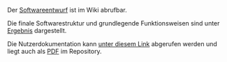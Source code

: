 Der [Softwareentwurf](https://github.com/AlexKOrSo/AP_Kaufmann-Mende/wiki/Softwareentwurf) ist im Wiki abrufbar.

Die finale Softwarestruktur und grundlegende Funktionsweisen sind unter [Ergebnis](https://github.com/AlexKOrSo/AP_Kaufmann-Mende/wiki/Softwarestruktur-des-Ergebnisses) dargestellt.

Die Nutzerdokumentation kann [unter diesem Link](https://github.com/AlexKOrSo/AP_Kaufmann-Mende/wiki/Nutzerdokumentation) abgerufen werden und liegt auch als [PDF](https://raw.githubusercontent.com/AlexKOrSo/AP_Kaufmann-Mende/main/Dokumentation/main.pdf) im Repository. 
